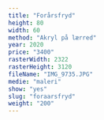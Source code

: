```yaml
---
title: "Forårsfryd"
height: 80
width: 60
method: "Akryl på lærred"
year: 2020
price: "3400"
rasterWidth: 2322
rasterHeight: 3120
fileName: "IMG_9735.JPG"
medie: "maleri"
show: "yes"
slug: "foraarsfryd"
weight: "200"
---
```

